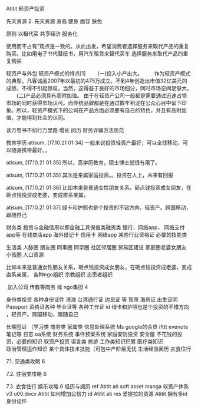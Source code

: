 Atitit 轻资产投资

先天资源
2. 先天资源  身高 健身 面容  肤色

原则
以租代买  共享经济 服务化

使用而不占有”观点是一致的。从此出发，希望消费者选择服务来取代产品的重复购买。比如用电子书代替纸书，用汽车租赁来替代买车
选择服务来取代产品的重复购买

轻资产与外包
轻资产模式的特点[1]
　　(一)投入小产出大。
　　作为轻资产模式的典型，凡客诚品2007年以最初的475万成立，不到4年创造出市值32亿美元的成绩，不得不引起惊叹。当然，这得益于良好的市场细分，同时市场空间足够大。
　　(二)产品必须具有高附加值。
由于在轻资产公司一般都是需要通过迅速占领市场的同时获得市场认可。而传统品牌都是在通过数年积淀在公众心目中留下印象。所以，轻资产模式下的公司在产品方面必须要有自己的特色，并且有高附加值，才能得到社会的认同。

读万卷书不如行万里路 增长 阅历
财务诈骗方法防范

教育学历
atisum, [17.10.21 01:34]
一般来说投资轻资产最好，可以全球移动，可以随身携带最好。。

atisum, [17.10.21 01:35]
所以，高学历教育，硕士博士就很有用了。

atisum, [17.10.21 01:35]
其次是亲属家庭投资。。投资在人上，未来有回报

atisum, [17.10.21 01:36]
比如本来是普通女性朋友关系，砸点钱投资成女朋友，在砸点钱投资成老婆，变成直系亲属，

atisum, [17.10.21 01:37]
绿卡和护照也是个投资的不错方向，轻资产。跨国移动，跟随自己

财务类 投资与金融信用以即金融工具保值类融资类
银行，网络app，
网络支付app等
在线商店app
海外借记卡 信用卡 网络app
某些行业资格证  必要的技能类

生活类 人脉圈
朋友圈  同事圈 同学圈
社区邻居圈  贸易区建设
家庭圈老婆女朋友 小孩圈 人口资源 

比如本来是普通女性朋友关系，砸点钱投资成女朋友，在砸点钱投资成老婆，变成直系亲属，
各种ngo组织   宗教组织 志愿者组织

 加入公司 传教等商务 或 ngo集团 4


身份类投资
各种身份证件 港澳 台湾通行证 边民证 等
驾照 海员证 出生证明 Passport
资格证各种 毕业证等 各种工作证 id
 绿卡和护照也是个投资的不错方向
，轻资产。跨国移动，跟随自己

长期签证 （学习类 商务类 家属类
信息处理系统
Ms google的会员  ifttt evenote笔记等
日志 oa系统
财务系统
事件预案系统
家庭安防投资
安全屋
不花钱的投资，必要的知识
软资产投资 语言类
旅游 工作类知识积累
医疗类知识  
政治管理运作知识
某个具体技术技能（可包中产阶层无忧
生活经验阅历 衣食住行


7.1. 交通类攻略 6


7.2. 住宿类攻略 6


7.3. 衣食住行 娱乐攻略 6
经历与阅历
ref
Atitit ati soft asset manga 软资产体系 v3 u00.docx
Atitit 如何增加公信力 id
Atitit ati res 爱提拉的资源
Atitit 拥有多id 身份证件

